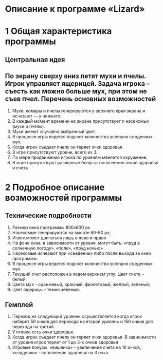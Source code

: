 Описание к программе «Lizard»
=============================
1 Общая характеристика программы
================================
Центральная идея
----------------
По экрану сверху вниз летят мухи и пчелы. Игрок управляет ящерицей. Задача игрока – съесть как можно больше мух, при этом не съев пчел.
Перечень основных возможностей
------------------------------
  1.	Мухи, комары и пчелы генерируются у верхнего края экрана и исчезают — у нижнего.
  2.	В каждый момент времени на экране присутствует n насекомых (мухи и пчелы).
  3.	Мухи имеют случайно выбранный цвет.
  4.	В процессе игры ведется подсчет количества успешно съеденных мух.
  5.	Когда игрок съедает пчелу он теряет очки здоровья.
  6.	В игре присутствуют уровни, всего их 3.
  7.	По мере продвижения игрока по уровням меняется окружение.
  8.	В игре присутствуют различные бонусы: пополнение очков здоровья и счета

2 Подробное описание возможностей программы
===========================================
Технические подробности
-----------------------

1.	Размер окна программы 800x600 px
2.	Насекомые генерируются на высоте 60-90 pх;
3.	Игрок может двигаться лишь в лево и право
4.	На фоне окна, в зависимости от уровня, могут быть: «пруд в солнечную погоду», «поле», «пруд ночью»
5.	Насекомые исчезают при «съедении» либо после выхода за окно программы.
6.	В процессе игры ведется подсчет количества успешно съеденных мух.
7.	Текущий счет расположен в левом верхнем углу. Цвет счета – белый.
8.	Цвета мух - оранжевый, красный, фиолетовый, желтый, зеленый;
9.	Цвет ящерицы – темно зеленый.

Гемплей 
-------
1.	Переход на следующий уровень осуществляется когда игрок наберет 50 очков для перехода на второй уровень и 150 очков для перехода на третий.
2.	У игрока есть очки здоровья. 
3.	Когда игрок съедает пчелу он теряет очки здоровья. В зависимости от уровня игрок теряет от 1 до 3-х очков здоровья
4.	Игровые бонусы: «вишенка» - увеличение счета на 10 очков, «сердечко» - пополнение здоровья на 3 очка

